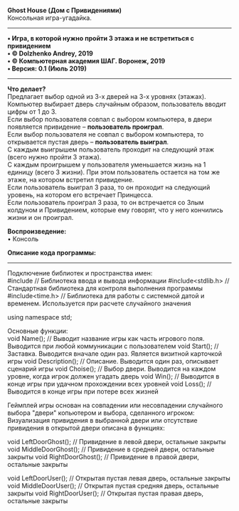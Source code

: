 **Ghost House (Дом с Привидениями)**  
Консольная игра-угадайка.
________________________________________
**•	Игра, в которой нужно пройти 3 этажа и не встретиться с привидением   
•	© Dolzhenko Andrey, 2019  
•	© Компьютерная академия ШАГ. Воронеж, 2019  
•	Версия: 0.1 (Июль 2019)**  
________________________________________

**Что делает?**  
Предлагает выбор одной из 3-х дверей на 3-х уровнях (этажах).  
Компьютер выбирает дверь случайным образом, пользователь вводит цифры от 1 до 3.  
Если выбор пользователя совпал с выбором компьютера, в двери появляется привидение – **пользователь проиграл**.   
Если выбор пользователя не совпал с выбором компьютера, то открывается пустая дверь – **пользователь выиграл**.  
С каждым выигрышем пользователь проходит на следующий этаж (всего нужно пройти 3 этажа).  
С каждым проигрышем у пользователя уменьшается жизнь на 1 единицу (всего 3 жизни). При этом пользователь остается на том же этаже, на котором встретил привидение.  
Если пользователь выиграл 3 раза, то он проходит на следующий уровень, на котором его встречает Принцесса.  
Если пользователь проиграл 3 раза, то он встречается со Злым колдуном и Привидением, которые ему говорят, что у него кончились жизни и он проиграл.  

**Воспроизведение:**  
•	Консоль

**Описание кода программы:**
________________________________________
Подключение библиотек и пространства имен:  
#include<iostream> // Библиотека ввода и вывода информации
#include<stdlib.h> // Стандартная библиотека для контроля выполнения программы
#include<time.h> // Библиотека для работы с системной датой и временем. Используется при расчете случайного значения

using namespace std;  

Основные функции:  
void Name();   // Выводит название игры как часть игрового поля. Выводится при любой коммуникации с пользователем
void Start();   // Заставка. Выводится вначале один раз. Является визитной карточкой игры
void Description();   // Описание. Выводится один раз, описывает сценарий игры
void Choise();   // Выбор двери. Выводится на каждом уровне, когда игрок должен угадать дверь
void Win();   // Выводится в конце игры при удачном прохождении всех уровней
void Loss();   // Выводится в конце игры при потере всех жизней

Геймплей игры основан на совпадении или несовпадении случайного выбора "двери" копьютером и выбора, сделанного игроком:  
Визуализация привидения в выбранной двери или отсутствие привидения в открытой двери описана в функциях:  

void LeftDoorGhost();   // Привидение в левой двери, остальные закрыты
void MiddleDoorGhost();  // Привидение в средней двери, остальные закрыты
void RightDoorGhost();  // Привидение в правой двери, остальные закрыты

void LeftDoorUser();  // Открытая пустая левая дверь, остальные закрыты
void MiddleDoorUser();  // Открытая пустая средняя дверь, остальные закрыты
void RightDoorUser();  // Открытая пустая правая дверь, остальные закрыты

